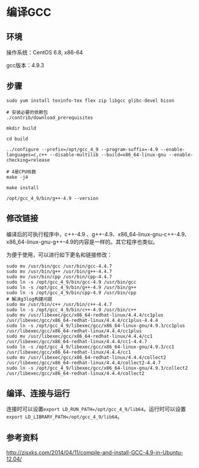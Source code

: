 # 编译GCC

## 环境

操作系统：CentOS 6.8, x86-64

gcc版本：4.9.3

## 步骤

```shell
sudo yum install texinfo-tex flex zip libgcc glibc-devel bison 

# 安装必要的依赖包
./contrib/download_prerequisites

mkdir build

cd build

../configure --prefix=/opt/gcc_4_9 --program-suffix=-4.9 --enable-languages=c,c++ --disable-multilib --build=x86_64-linux-gnu --enable-checking=release

# 4是CPU核数
make -j4

make install

/opt/gcc_4_9/bin/g++-4.9 --version
```

## 修改链接

编译后的可执行程序中，c++-4.9 、g++-4.9、x86_64-linux-gnu-c++-4.9、x86_64-linux-gnu-g++-4.9的内容是一样的。其它程序也类似。

为便于使用，可以进行如下更名和链接修改：
```shell
sudo mv /usr/bin/gcc /usr/bin/gcc-4.4.7
sudo mv /usr/bin/g++ /usr/bin/g++-4.4.7
sudo mv /usr/bin/cpp /usr/bin/cpp-4.4.7
sudo ln -s /opt/gcc_4_9/bin/gcc-4.9 /usr/bin/gcc
sudo ln -s /opt/gcc_4_9/bin/g++-4.9 /usr/bin/g++
sudo ln -s /opt/gcc_4_9/bin/cpp-4.9 /usr/bin/cpp
# 解决g3log构建问题
sudo mv /usr/bin/c++ /usr/bin/c++-4.4.7
sudo ln -s /opt/gcc_4_9/bin/c++-4.9 /usr/bin/c++
sudo mv /usr/libexec/gcc/x86_64-redhat-linux/4.4.4/cc1plus /usr/libexec/gcc/x86_64-redhat-linux/4.4.4/cc1plus-4.4.4
sudo ln -s /opt/gcc_4_9/libexec/gcc/x86_64-linux-gnu/4.9.3/cc1plus /usr/libexec/gcc/x86_64-redhat-linux/4.4.4/cc1plus
sudo mv /usr/libexec/gcc/x86_64-redhat-linux/4.4.4/cc1 /usr/libexec/gcc/x86_64-redhat-linux/4.4.4/cc1-4.4.7
sudo ln -s /opt/gcc_4_9/libexec/gcc/x86_64-linux-gnu/4.9.3/cc1 /usr/libexec/gcc/x86_64-redhat-linux/4.4.4/cc1
sudo mv /usr/libexec/gcc/x86_64-redhat-linux/4.4.4/collect2 /usr/libexec/gcc/x86_64-redhat-linux/4.4.4/collect2-4.4.7
sudo ln -s /opt/gcc_4_9/libexec/gcc/x86_64-linux-gnu/4.9.3/collect2 /usr/libexec/gcc/x86_64-redhat-linux/4.4.4/collect2
```

## 编译、连接与运行

连接时可以设置`export LD_RUN_PATH=/opt/gcc_4_9/lib64`。运行时可以设置`export LD_LIBRARY_PATH=/opt/gcc_4_9/lib64`。

## 参考资料

http://zisxks.com/2014/04/11/compile-and-install-GCC-4.9-in-Ubuntu-12.04/

